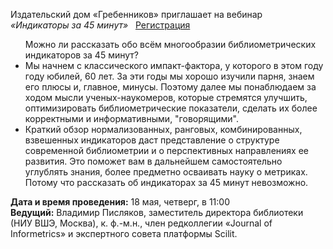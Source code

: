 <p>
Издательский дом «Гребенников» приглашает на вебинар
<br>
<i>«Индикаторы за 45 минут»</i> &nbsp;
<a href="https://grebennikon.ru/news/45"> Регистрация </a>
</p>

<ul>
Можно ли рассказать обо всём многообразии библиометрических индикаторов за 45 минут?
<li> Мы начнем с классического импакт-фактора, у которого в этом году году юбилей, 60 лет.
За эти годы мы хорошо изучили парня, знаем его плюсы и, главное, минусы.
Поэтому далее мы понаблюдаем за ходом мысли ученых-наукомеров, которые стремятся улучшить,
оптимизировать библиометрические показатели, сделать их более корректными и информативными,
"говорящими".
<li> Краткий обзор нормализованных, ранговых, комбинированных, взвешенных индикаторов даст
представление о структуре современной библиометрии и о перспективных направлениях ее развития.
Это поможет вам в дальнейшем самостоятельно углублять знания, более предметно
осваивать науку о метриках. Потому что рассказать об индикаторах за 45 минут невозможно.
</ul>

<p>
<b> Дата  и время проведения:</b> 18 мая, четверг, в 11:00
<br>
<b>Ведущий:</b> Владимир Писляков, заместитель директора библиотеки (НИУ ВШЭ, Москва), к. ф.-м.н., член редколлегии «Journal of Informetrics» и экспертного совета платформы Scilit.
</p>
